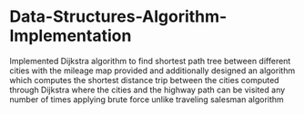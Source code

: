 # Data-Structures-Algorithm-Implementation
Implemented Dijkstra algorithm to find shortest path tree between different cities with the mileage map provided and additionally designed an algorithm which computes the shortest distance trip between the cities computed through Dijkstra where the cities and the highway path can be visited any number of times applying brute force unlike traveling salesman algorithm
